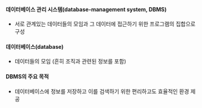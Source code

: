 #### 데이터베이스 관리 시스템(database-management system, DBMS)
- 서로 관계있는 데이터들의 모임과 그 데이터에 접근하기 위한 프로그램의 집합으로 구성

#### 데이터베이스(database)
- 데이터들의 모임 (흔히 조직과 관련된 정보를 포함)

#### DBMS의 주요 목적
- 데이터베이스에 정보를 저장하고 이를 검색하기 위한 편리하고도 효율적인 환경 제공
